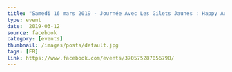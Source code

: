```yaml
---
title: "Samedi 16 mars 2019 - Journée Avec Les Gilets Jaunes : Happy Augny"
type: event
date:  2019-03-12
source: facebook
category: [events]
thumbnail: /images/posts/default.jpg
tags: [FR]
link: https://www.facebook.com/events/370575287056798/
---
```

